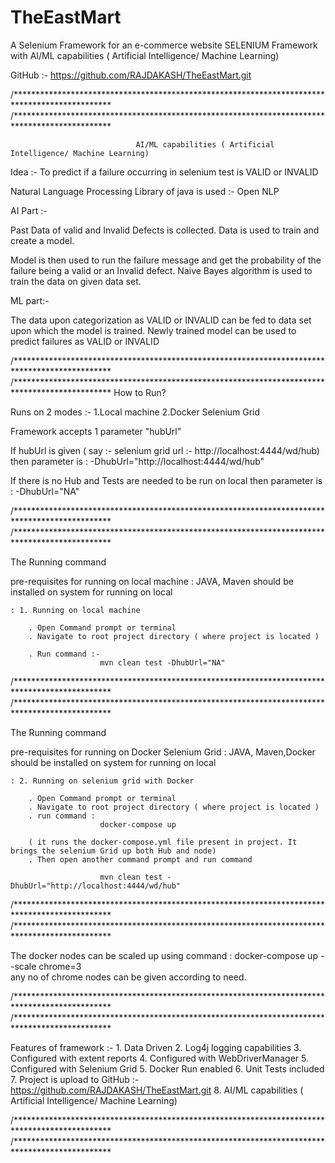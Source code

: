 # TheEastMart
A Selenium Framework for an e-commerce website
SELENIUM Framework with AI/ML capabilities ( Artificial Intelligence/ Machine Learning)

GitHub :- https://github.com/RAJDAKASH/TheEastMart.git

/**********************************************************************************************
/**********************************************************************************************



								AI/ML capabilities ( Artificial Intelligence/ Machine Learning)

Idea :- To predict if a failure occurring in selenium test is VALID or INVALID

Natural Language Processing Library of java is used :- Open NLP

AI Part :- 

Past Data of valid and Invalid Defects is collected.
Data is used to train and create a model.

Model is then used to run the failure message and get the probability of the failure being a valid or an Invalid defect.
Naive Bayes algorithm is used to train the data on given data set.

ML part:- 

The data upon categorization as VALID or INVALID can be fed to data set upon which the model is trained.
Newly trained model can be used to predict failures as VALID or INVALID 


/**********************************************************************************************
/**********************************************************************************************
How to Run?

Runs on 2 modes :- 
	1.Local machine 
	2.Docker Selenium Grid 

Framework accepts 1 parameter "hubUrl"

If hubUrl is given ( say :- selenium grid url :- http://localhost:4444/wd/hub)
then parameter is :  -DhubUrl="http://localhost:4444/wd/hub"

If there is no Hub and Tests are needed to be run on local 
then parameter is :  -DhubUrl="NA"

/**********************************************************************************************
/**********************************************************************************************

The Running command

pre-requisites for running on local machine : JAVA, Maven should be installed on system for running on local

	: 1. Running on local machine
	
		. Open Command prompt or terminal
		. Navigate to root project directory ( where project is located )
		
		. Run command :- 
						mvn clean test -DhubUrl="NA"

/**********************************************************************************************
/**********************************************************************************************

The Running command

pre-requisites for running on Docker Selenium Grid : JAVA, Maven,Docker should be installed on system for running on local		
	
	: 2. Running on selenium grid with Docker
	
		. Open Command prompt or terminal
		. Navigate to root project directory ( where project is located )
		. run command : 
						docker-compose up   
						 
		( it runs the docker-compose.yml file present in project. It brings the selenium Grid up both Hub and node)
		. Then open another command prompt and run command 
						
						mvn clean test -DhubUrl="http://localhost:4444/wd/hub"	
						

/**********************************************************************************************
/**********************************************************************************************

The docker nodes can be scaled up using command : docker-compose up --scale chrome=3   
any no of chrome nodes can be given according to need.

/**********************************************************************************************
/**********************************************************************************************

Features of framework  :-
	1. Data Driven
	2. Log4j logging capabilities
	3. Configured with extent reports
	4. Configured with WebDriverManager
	5. Configured with Selenium Grid
	5. Docker Run enabled
	6. Unit Tests included 
	7. Project is upload to GitHub   :- https://github.com/RAJDAKASH/TheEastMart.git
	8. AI/ML capabilities ( Artificial Intelligence/ Machine Learning)
	
/**********************************************************************************************
/**********************************************************************************************


